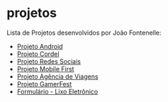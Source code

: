 # projetos
Lista de Projetos desenvolvidos por João Fontenelle: 

<ul>
    <li><a href="https://joaoofontenelle.github.io/ProjetosHTMLeCSS/ProjetoAndroid/ProjetoAndroid.html" target="_blank">Projeto Android</a></li>
    <li><a href="https://joaoofontenelle.github.io/ProjetosHTMLeCSS/ProjetoCordel/ProjetoCordel.html" target="_blank">Projeto Cordel</a></li>
    <li><a href="https://joaoofontenelle.github.io/ProjetosHTMLeCSS/ProjetoRedesSociais/ProjetoRS.html" target="_blank">Projeto Redes Sociais</a></li>
    <li><a href="https://joaoofontenelle.github.io/ProjetosHTMLeCSS/ProjetoMobileFirst/MobileFirst.html" target="_blank">Projeto Mobile First</a></li>
    <li><a href="https://joaoofontenelle.github.io/ProjetosHTMLeCSS/ProjetoAgencia/index.html" target="_blank">Projeto Agência de Viagens</a></li>
    <li><a href="https://joaoofontenelle.github.io/ProjetosHTMLeCSS/ProjetoGamerFest/gamerfest.html" target="_blank">Projeto GamerFest</a></li>
    <li><a href="https://joaoofontenelle.github.io/ProjetosHTMLeCSS/ProjetoLixoEletrônico/formMVP.html" target="_blank">Formulário - Lixo Eletrônico</a></li>
    </ul>